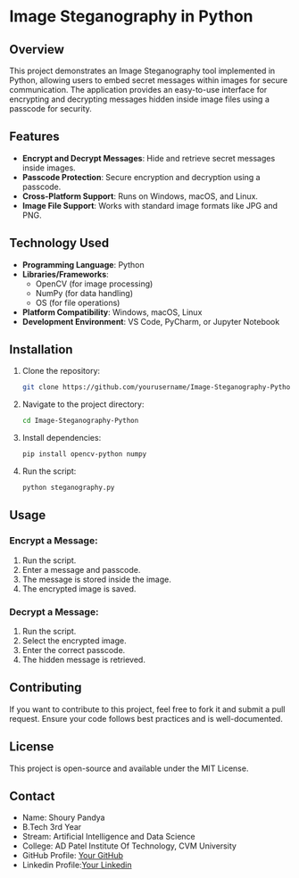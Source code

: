 # Image Steganography in Python

## Overview
This project demonstrates an Image Steganography tool implemented in Python, allowing users to embed secret messages within images for secure communication. The application provides an easy-to-use interface for encrypting and decrypting messages hidden inside image files using a passcode for security.

## Features
- **Encrypt and Decrypt Messages**: Hide and retrieve secret messages inside images.
- **Passcode Protection**: Secure encryption and decryption using a passcode.
- **Cross-Platform Support**: Runs on Windows, macOS, and Linux.
- **Image File Support**: Works with standard image formats like JPG and PNG.

## Technology Used
- **Programming Language**: Python
- **Libraries/Frameworks**:
  - OpenCV (for image processing)
  - NumPy (for data handling)
  - OS (for file operations)
- **Platform Compatibility**: Windows, macOS, Linux
- **Development Environment**: VS Code, PyCharm, or Jupyter Notebook

## Installation
1. Clone the repository:
   ```sh
   git clone https://github.com/yourusername/Image-Steganography-Python.git
   ```
2. Navigate to the project directory:
   ```sh
   cd Image-Steganography-Python
   ```
3. Install dependencies:
   ```sh
   pip install opencv-python numpy
   ```
4. Run the script:
   ```sh
   python steganography.py
   ```

## Usage
### Encrypt a Message:
1. Run the script.
2. Enter a message and passcode.
3. The message is stored inside the image.
4. The encrypted image is saved.

### Decrypt a Message:
1. Run the script.
2. Select the encrypted image.
3. Enter the correct passcode.
4. The hidden message is retrieved.

## Contributing
If you want to contribute to this project, feel free to fork it and submit a pull request. Ensure your code follows best practices and is well-documented.

## License
This project is open-source and available under the MIT License.

## Contact
- Name: Shoury Pandya
- B.Tech 3rd Year
- Stream: Artificial Intelligence and Data Science
- College: AD Patel Institute Of Technology, CVM University
- GitHub Profile: [Your GitHub](https://github.com/ShouryPandya)
- Linkedin Profile:[Your Linkedin](www.linkedin.com/in/shourypandya) 
  

